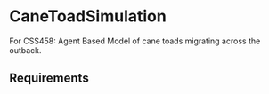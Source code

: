 # CaneToadSimulation
For CSS458: Agent Based Model of cane toads migrating across the outback.

## Requirements
